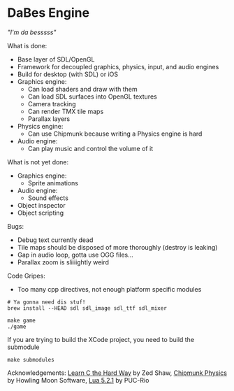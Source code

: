 DaBes Engine
============

_"I'm da besssss"_

What is done:
* Base layer of SDL/OpenGL
* Framework for decoupled graphics, physics, input, and audio engines
* Build for desktop (with SDL) or iOS
* Graphics engine:
    * Can load shaders and draw with them
    * Can load SDL surfaces into OpenGL textures
    * Camera tracking
    * Can render TMX tile maps
    * Parallax layers
* Physics engine:
    * Can use Chipmunk because writing a Physics engine is hard
* Audio engine:
    * Can play music and control the volume of it

What is not yet done:
* Graphics engine:
    * Sprite animations
* Audio engine:
    * Sound effects
* Object inspector
* Object scripting

Bugs:
* Debug text currently dead
* Tile maps should be disposed of more thoroughly (destroy is leaking)
* Gap in audio loop, gotta use OGG files...
* Parallax zoom is sliiiightly weird

Code Gripes:
* Too many cpp directives, not enough platform specific modules

```
# Ya gonna need dis stuf!
brew install --HEAD sdl sdl_image sdl_ttf sdl_mixer

make game
./game
```

If you are trying to build the XCode project, you need to build the submodule
```
make submodules
```

Acknowledgements:
[Learn C the Hard Way](http://c.learncodethehardway.org/book/) by Zed Shaw,
[Chipmunk Physics](http://chipmunk-physics.net/) by Howling Moon Software,
[Lua 5.2.1](http://www.lua.org/) by PUC-Rio
